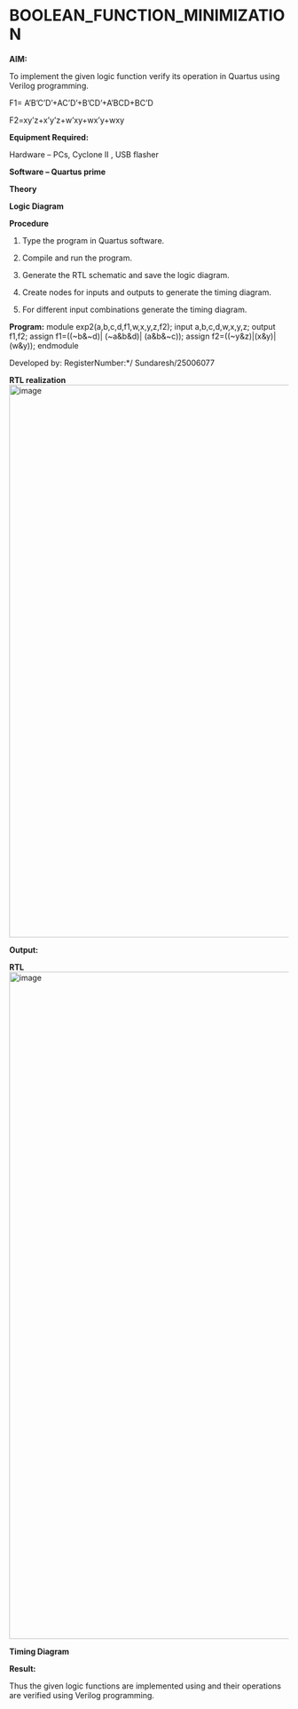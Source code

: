 # BOOLEAN_FUNCTION_MINIMIZATION

**AIM:**

To implement the given logic function verify its operation in Quartus using Verilog programming.

F1= A’B’C’D’+AC’D’+B’CD’+A’BCD+BC’D 

F2=xy’z+x’y’z+w’xy+wx’y+wxy

**Equipment Required:**

Hardware – PCs, Cyclone II , USB flasher

**Software – Quartus prime**

**Theory**

**Logic Diagram**

**Procedure**

1.	Type the program in Quartus software.

2.	Compile and run the program.

3.	Generate the RTL schematic and save the logic diagram.

4.	Create nodes for inputs and outputs to generate the timing diagram.

5.	For different input combinations generate the timing diagram.


**Program:**
module exp2(a,b,c,d,f1,w,x,y,z,f2);
input a,b,c,d,w,x,y,z;
output f1,f2;
assign f1=((~b&~d)| (~a&b&d)| (a&b&~c));
assign f2=((~y&z)|(x&y)|(w&y));
endmodule

Developed by: RegisterNumber:*/
Sundaresh/25006077

**RTL realization**
<img width="1452" height="995" alt="image" src="https://github.com/user-attachments/assets/6e93b12f-8d4d-4f33-928a-212576380358" />

**Output:**

**RTL**
<img width="1921" height="1201" alt="image" src="https://github.com/user-attachments/assets/9126f4fd-40c2-421c-93d0-83c9326a3acc" />

**Timing Diagram**

**Result:**

Thus the given logic functions are implemented using and their operations are verified using Verilog programming.

